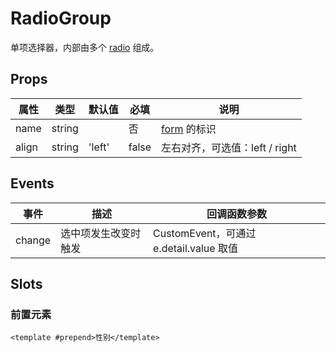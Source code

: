 # RadioGroup

单项选择器，内部由多个 [radio](./README.Radio.md) 组成。

## Props

| 属性  | 类型   | 默认值 | 必填  | 说明                            |
| ----- | ------ | ------ | ----- | ------------------------------- |
| name  | string |        | 否    | [form](./README.Form.md) 的标识 |
| align | string | 'left' | false | 左右对齐，可选值：left / right  |

## Events

| 事件   | 描述                 | 回调函数参数                            |
| ------ | -------------------- | --------------------------------------- |
| change | 选中项发生改变时触发 | CustomEvent，可通过 e.detail.value 取值 |

## Slots

### 前置元素

```
<template #prepend>性别</template>
```
